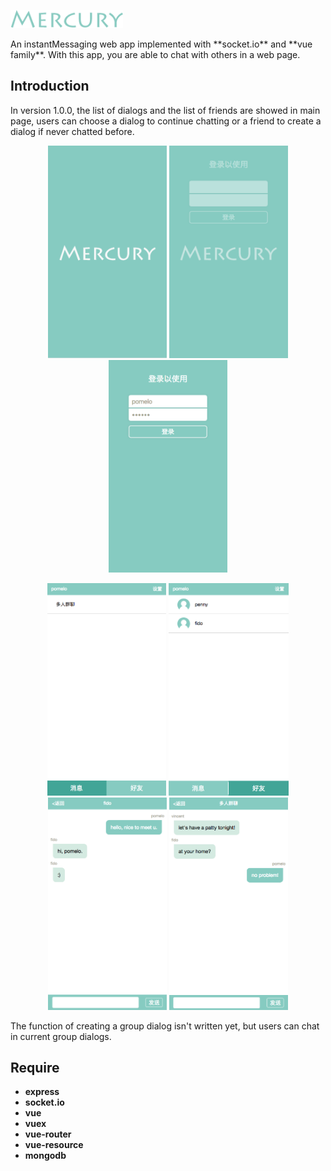 <p><img width="180" src="https://raw.githubusercontent.com/iampomelo/mercury/master/resources/description/mercury.png"></p>
An instantMessaging web app implemented with **socket.io** and **vue family**. 
With this app, you are able to chat with others in a web page.

## Introduction
In version 1.0.0, the list of dialogs and the list of friends are showed in main page, users can choose a dialog to continue chatting or a friend to create a dialog if never chatted before.   
<p align="center">
    <img height="340" src="https://raw.githubusercontent.com/iampomelo/mercury/master/resources/description/welcome_page.png">
    <img height="340" src="https://raw.githubusercontent.com/iampomelo/mercury/master/resources/description/welcome_page_2.png">
    <img height="340" src="https://raw.githubusercontent.com/iampomelo/mercury/master/resources/description/login_page.png">
</p>
<p align="center">
    <img height="340" src="https://raw.githubusercontent.com/iampomelo/mercury/master/resources/description/dialog_page.png">
    <img height="340" src="https://raw.githubusercontent.com/iampomelo/mercury/master/resources/description/friend_page.png">
    <img height="340" src="https://raw.githubusercontent.com/iampomelo/mercury/master/resources/description/chat_1.png">
    <img height="340" src="https://raw.githubusercontent.com/iampomelo/mercury/master/resources/description/chat_2.png">
</p>
The function of creating a group dialog isn't written yet, but users can chat in current group dialogs.

## Require
- **express**
- **socket.io**
- **vue**
- **vuex**
- **vue-router**
- **vue-resource**
- **mongodb**
